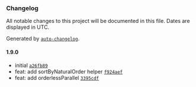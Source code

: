 ### Changelog

All notable changes to this project will be documented in this file. Dates are displayed in UTC.

Generated by [`auto-changelog`](https://github.com/CookPete/auto-changelog).

#### 1.9.0

- initial [`a26fb89`](https://github.com/wmakeev/highland-tools/commit/a26fb89db6768d3cf57d58b85f21d094f6c90f32)
- feat: add sortByNaturalOrder helper [`f924aef`](https://github.com/wmakeev/highland-tools/commit/f924aef0dff1815127981bad061143e395315b4d)
- feat: add orderlessParallel [`3395cdf`](https://github.com/wmakeev/highland-tools/commit/3395cdfd93eb8e9e90c6b8385f6e1911aea8dc33)

